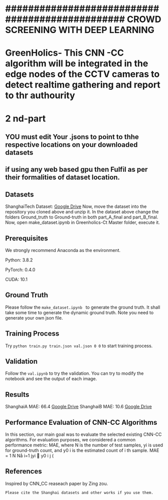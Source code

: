 
# ################################################ CROWD SCREENING WITH DEEP LEARNING #########################

# GreenHolics- This CNN -CC algorithm will be integrated in the edge nodes of the CCTV cameras to detect realtime gathering and report to thr authourity
# 2 nd-part

## YOU must edit Your .jsons to point to thhe respective locations on your downloaded datasets
## if using any web based gpu then Fulfil as per their formalities of dataset location.

## Datasets
ShanghaiTech Dataset: [Google Drive](https://drive.google.com/open?id=16dhJn7k4FWVwByRsQAEpl9lwjuV03jVI)
Now, move the dataset into the repository you cloned above and unzip it.
In the dataset above change the folders Ground_truth to Ground-truth in both part_A_final and part_B_final. 
Now, open make_dataset.ipynb in Greenholics-Ct Master folder, execute it.	

## Prerequisites
We strongly recommend Anaconda as the environment.

Python: 3.8.2

PyTorch: 0.4.0

CUDA: 10.1
## Ground Truth

Please follow the `make_dataset.ipynb ` to generate the ground truth. It shall take some time to generate the dynamic ground truth. Note you need to generate your own json file.

## Training Process

Try `python train.py train.json val.json 0 0` to start training process.

## Validation

Follow the `val.ipynb` to try the validation. You can try to modify the notebook and see the output of each image.
## Results

ShanghaiA MAE: 66.4 [Google Drive](https://drive.google.com/open?id=1Z-atzS5Y2pOd-nEWqZRVBDMYJDreGWHH)
ShanghaiB MAE: 10.6 [Google Drive](https://drive.google.com/open?id=1zKn6YlLW3Z9ocgPbP99oz7r2nC7_TBXK)
## Performance Evaluation of CNN-CC Algorithms
In this section, our main goal was to evaluate the selected existing CNN-CC algorithms.
For evaluation purposes, we considered a common performance metric: MAE, where N is the number
of test samples, yi is used for ground-truth count, and y0
i is the estimated count of i th sample.
MAE =
1
N
Nå
i=1
jyi 􀀀 y0
i j (

## References

Inspired by CNN_CC reaseach paper by Zing zou.
```
Please cite the Shanghai datasets and other works if you use them.


